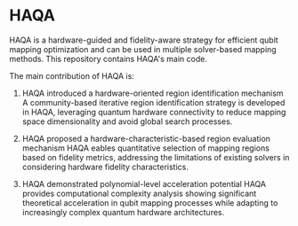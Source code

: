 # HAQA
HAQA is a hardware-guided and fidelity-aware strategy for efficient qubit mapping optimization and can be used in multiple solver-based mapping methods.
This repository contains HAQA's main code.

The main contribution of HAQA is:
1. HAQA introduced a hardware-oriented region identification mechanism
   A community-based iterative region identification strategy is developed in HAQA, leveraging quantum hardware connectivity to reduce mapping space dimensionality and avoid global search processes.

2. HAQA proposed a hardware-characteristic-based region evaluation mechanism
   HAQA eables quantitative selection of mapping regions based on fidelity metrics, addressing the limitations of existing solvers in considering hardware fidelity characteristics.

3. HAQA demonstrated polynomial-level acceleration potential
   HAQA provides computational complexity analysis showing significant theoretical acceleration in qubit mapping processes while adapting to increasingly complex quantum hardware architectures.
